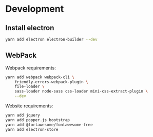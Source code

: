 # Development

## Install electron

```bash
yarn add electron electron-builder --dev
```

## WebPack

Webpack requirements:

```bash
yarn add webpack webpack-cli \
    friendly-errors-webpack-plugin \
    file-loader \
    sass-loader node-sass css-loader mini-css-extract-plugin \
    --dev
```

Website requirements:

```bash
yarn add jquery
yarn add popper.js bootstrap
yarn add @fortawesome/fontawesome-free
yarn add electron-store
```
